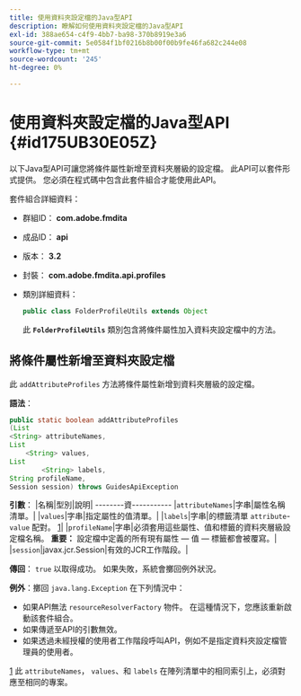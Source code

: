 ```yaml
---
title: 使用資料夾設定檔的Java型API
description: 瞭解如何使用資料夾設定檔的Java型API
exl-id: 388ae654-c4f9-4bb7-ba98-370b8919e3a6
source-git-commit: 5e0584f1bf0216b8b00f00b9fe46fa682c244e08
workflow-type: tm+mt
source-wordcount: '245'
ht-degree: 0%

---
```


# 使用資料夾設定檔的Java型API {#id175UB30E05Z}

以下Java型API可讓您將條件屬性新增至資料夾層級的設定檔。 此API可以套件形式提供。 您必須在程式碼中包含此套件組合才能使用此API。

套件組合詳細資料：

- 群組ID： **com.adobe.fmdita**

- 成品ID： **api**

- 版本： **3.2**

- 封裝： **com.adobe.fmdita.api.profiles**

- 類別詳細資料：

  ```JAVA
  public class FolderProfileUtils extends Object
  ```

  此 **`FolderProfileUtils`** 類別包含將條件屬性加入資料夾設定檔中的方法。


## 將條件屬性新增至資料夾設定檔

此 ``addAttributeProfiles`` 方法將條件屬性新增到資料夾層級的設定檔。

**語法**：

```JAVA
public static boolean addAttributeProfiles
(List
<String> attributeNames, 
List
    <String> values, 
List
        <String> labels,
String profileName, 
Session session) throws GuidesApiException
```

**引數**： |名稱|型別|說明| --------資----------- |``attributeNames``|字串|屬性名稱清單。| |``values``|字串|指定屬性的值清單。| |`labels`|字串|的標籤清單 `attribute`- `value` 配對。 [1](#fntarg_1)| |`profileName`|字串|必須套用這些屬性、值和標籤的資料夾層級設定檔名稱。 **重要：** 設定檔中定義的所有現有屬性 — 值 — 標籤都會被覆寫。| |`session`|javax.jcr.Session|有效的JCR工作階段。|

**傳回**：
`true` 以取得成功。 如果失敗，系統會擲回例外狀況。

**例外**：擲回 ``java.lang.Exception`` 在下列情況中：

- 如果API無法 `resourceResolverFactory` 物件。 在這種情況下，您應該重新啟動該套件組合。
- 如果傳遞至API的引數無效。
- 如果透過未經授權的使用者工作階段呼叫API，例如不是指定資料夾設定檔管理員的使用者。

[1](#fnsrc_1) 此 `attributeNames`， `values`、和 `labels` 在陣列清單中的相同索引上，必須對應至相同的專案。
